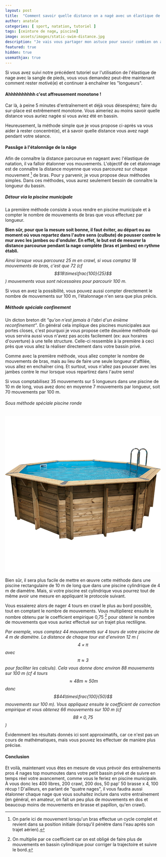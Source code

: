 ```yaml
---
layout: post
title:  "Comment savoir quelle distance on a nagé avec un élastique de nage ?"
author: anatole
categories: [ sport, natation, tutoriel ]
tags: [ceinture de nage, piscine]
image: assets/images/static-swim-distance.jpg
description: "Je vais vous partager mon astuce pour savoir combien on a nagé avec la ceinture de nage, et donc rester motivé(e) par son entraînement pendant toute la saison."
featured: true
hidden: true
usemathjax: true
---
```


Si vous avez suivi notre précédent tutoriel sur l'utilisation de l'élastique de nage avec la sangle de pieds, vous vous demandez peut-être maintenant comment rester motivé(e) et continuer à enchaîner les "longueurs".

#### Ahhhhhhhhhh c'est affreusement monotone !

Car là, à peine 5 minutes d'entraînement et déjà vous désespérez; faire du sur-place est extrêmement monotone. Vous aimeriez au moins savoir quelle distance vous auriez nagée si vous aviez été en bassin.

Heureusement, la méthode simple que je  vous propose ci-après va vous aider à rester concentré(e), et à savoir quelle distance vous avez nagé pendant votre séance.

<!-- Pub -->

#### Passâge à l'étalonnâge de la nâge

Afin de connaître la distance parcourue en nageant avec l'élastique de natation, il va falloir étalonner vos mouvements. L'objectif de cet étalonnage est de connaître la distance moyenne que vous parcourez sur chaque mouvement [^1] de bras.
Pour y parvenir, je vous propose deux méthodes simples. Dans ces méthodes, vous aurez seulement besoin de connaître la longueur du bassin. 

[^1]: On parle ici de mouvement lorsqu'un bras effectue un cycle complet et revient dans sa position initiale (lorsqu'il pénètre dans l'eau après son trajet aérien).

##### Détour via la piscine municipale

La première méthode consiste à vous rendre en piscine municipale et à compter le nombre de mouvements  de bras que vous effectuez par longueur. 

**Bien sûr, pour que la mesure soit bonne, il faut éviter, au départ ou au moment où vous repartez dans l'autre sens (culbute) de pousser contre le mur avec les jambes ou d'onduler. En effet, le but est de mesurer la distance parcourue pendant la nage complète (bras et jambes) en rythme établi.**

*Ainsi lorsque vous parcourez 25 m en crawl, si vous comptez 18 mouvements de bras, c'est que 72 (cf $$18\times\frac{100}{25}$$) mouvements vous sont nécessaires pour parcourir 100 m.*

<span class="spoiler">Si vous en avez la possibilité, vous pouvez aussi compter directement le nombre de mouvements sur 100 m, l'étalonnage n'en sera que plus précis.</span>

##### Méthode spéciale confinement

Un dicton breton dit *"qu'on n'est jamais à l'abri d'un énième reconfinement"*. En général cela implique des piscines municipales aux portes closes, c'est pourquoi je vous propose cette deuxième méthode qui vous servira aussi vous n'avez pas accès facilement (ex: aux horaires d'ouverture) à une telle structure. Celle-ci ressemble à la première à ceci près que vous allez la réaliser directement dans votre bassin privé. 

Comme avec la première méthode, vous allez compter le nombre de mouvements de bras, mais au lieu de faire une seule longueur d'affilée, vous allez en enchaîner cinq. Et surtout, vous n'allez pas pousser avec les jambes contre le mur lorsque vous repartirez dans l'autre sens!

Si vous comptabilisez 35 mouvements sur 5 longueurs dans une piscine de 10 m de long, vous avez donc en moyenne 7 mouvements par longueur, soit 70 mouvements par 100 m.

###### Sous méthode spéciale piscine ronde

 ![Piscine hors-sol cylindrique](/assets/images/above-ground-pool.jpg "Piscine hors-sol cylindrique")

 Bien sûr, il sera plus facile de mettre en œuvre cette méthode dans une piscine rectangulaire de 10 m de long que dans une piscine cylindrique de 4 m de diamètre. Mais, si votre piscine est cylindrique vous pourrez tout de même avoir une mesure en appliquant le protocole suivant. 

 Vous essaierez alors de nager 4 tours en crawl le plus au bord possible, tout en comptant le nombre de mouvements. Vous multiplierez ensuite le nombre obtenu par le coefficient empirique 0,75 [^2] pour obtenir le nombre de mouvements que vous auriez effectué sur un trajet plus rectiligne.
 
 *Par exemple, vous comptez 44 mouvements sur 4 tours de votre piscine de 4 m de diamètre. La distance de chaque tour est d'environ 12 m ($$4\times\pi$$ avec $$\pi\approx3$$ pour faciliter les calculs).  Cela vous donne donc environ 88 mouvements sur 100 m (cf 4 tours $$\approx48m\approx50m$$ donc $$44\times\frac{100}{50}$$ mouvements sur 100 m). Vous appliquez ensuite le coefficient de correction empirique et vous obtenez 66 mouvements sur 100 m (cf $$88\times0,75$$)*

 [^2]: On multiplie par ce coefficient car on est obligé de faire plus de mouvements en bassin cylindrique pour corriger la trajectoire et suivre le bord.
 
Évidemment les résultats donnés ici sont approximatifs, car ce n'est pas un cours de mathématiques, mais vous pouvez les effectuer de manière plus précise.

#### Conclusion

Et voilà, maintenant vous êtes en mesure de vous prévoir des entraînements pros 4 nages top moumoutes dans votre petit bassin privé et de suivre en temps réel votre avancement, comme vous le feriez en piscine municipale. À vous donc les 400 libres, 200 crawl, 200 dos, 50 pap' 50 brasse x 4, 100 récup ! D'ailleurs, en parlant de "quatre nages", il vous faudra aussi étalonner chaque nage que vous souhaitez inclure dans votre entraînement (en général, en amateur, on fait un peu plus de mouvements en dos et beaucoup moins de mouvements en brasse et papillon, qu'en crawl).





